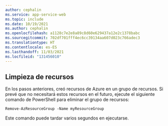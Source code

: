 ```yaml
---
author: cephalin
ms.service: app-service-web
ms.topic: include
ms.date: 10/19/2021
ms.author: cephalin
ms.openlocfilehash: a1128c7e2e8a89c8d60e629437a12e2c1378babc
ms.sourcegitcommit: 702df701fff4ec6cc39134aa607d023c766adec3
ms.translationtype: HT
ms.contentlocale: es-ES
ms.lasthandoff: 11/03/2021
ms.locfileid: "131456010"
---
```

## <a name="clean-up-resources"></a>Limpieza de recursos

En los pasos anteriores, creó recursos de Azure en un grupo de recursos. Si prevé que no necesitará estos recursos en el futuro, ejecute el siguiente comando de PowerShell para eliminar el grupo de recursos:

```azurecli-interactive
Remove-AzResourceGroup -Name myResourceGroup
```

Este comando puede tardar varios segundos en ejecutarse.